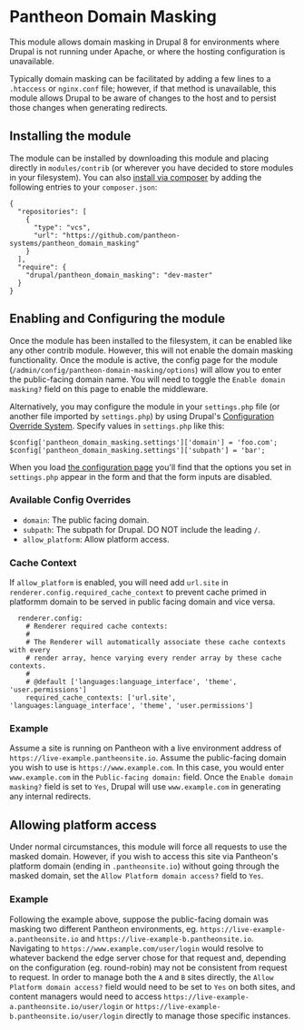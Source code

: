# Pantheon Domain Masking

This module allows domain masking in Drupal 8 for environments where Drupal is not running under Apache, or where the hosting configuration is unavailable.

Typically domain masking can be facilitated by adding a few lines to a `.htaccess` or `nginx.conf` file; however, if that method is unavailable, this module allows Drupal to be aware of changes to the host and to persist those changes when generating redirects.

## Installing the module

The module can be installed by downloading this module and placing directly in `modules/contrib` (or wherever you have decided to store modules in your filesystem). You can also [install via composer](https://getcomposer.org/doc/05-repositories.md#loading-a-package-from-a-vcs-repository) by adding the following entries to your `composer.json`:

```
{
  "repositories": [
    {
      "type": "vcs",
      "url": "https://github.com/pantheon-systems/pantheon_domain_masking"
    }
  ],
  "require": {
    "drupal/pantheon_domain_masking": "dev-master"
  }
}
```

## Enabling and Configuring the module

Once the module has been installed to the filesystem, it can be enabled like any other contrib module. However, this will not enable the domain masking functionality. Once the module is active, the config page for the module (`/admin/config/pantheon-domain-masking/options`) will allow you to enter the public-facing domain name. You will need to toggle the `Enable domain masking?` field on this page to enable the middleware.

Alternatively, you may configure the module in your `settings.php` file (or another file imported by `settings.php`) by using Drupal's [Configuration Override System](https://www.drupal.org/docs/drupal-apis/configuration-api/configuration-override-system). Specify values in `settings.php` like this:

```
$config['pantheon_domain_masking.settings']['domain'] = 'foo.com';
$config['pantheon_domain_masking.settings']['subpath'] = 'bar';
```

When you load [the configuration page](/admin/config/pantheon-domain-masking/options) you'll find that the options you set in `settings.php` appear in the form and that the form inputs are disabled.

### Available Config Overrides

* `domain`: The public facing domain.
* `subpath`: The subpath for Drupal. DO NOT include the leading `/`.
* `allow_platform`: Allow platform access.

### Cache Context

If `allow_platform` is enabled, you will need add `url.site` in `renderer.config.required_cache_context` to prevent cache primed in platformm domain to be served in public facing domain and vice versa.

```
  renderer.config:
    # Renderer required cache contexts:
    #
    # The Renderer will automatically associate these cache contexts with every
    # render array, hence varying every render array by these cache contexts.
    #
    # @default ['languages:language_interface', 'theme', 'user.permissions']
    required_cache_contexts: ['url.site', 'languages:language_interface', 'theme', 'user.permissions']
```

### Example

Assume a site is running on Pantheon with a live environment address of `https://live-example.pantheonsite.io`. Assume the public-facing domain you wish to use is `https://www.example.com`. In this case, you would enter `www.example.com` in the `Public-facing domain:` field. Once the `Enable domain masking?` field is set to `Yes`, Drupal will use `www.example.com` in generating any internal redirects.

## Allowing platform access

Under normal circumstances, this module will force all requests to use the masked domain. However, if you wish to access this site via Pantheon's platform domain (ending in `.pantheonsite.io`) without going through the masked domain, set the `Allow Platform domain access?` field to `Yes`.

### Example

Following the example above, suppose the public-facing domain was masking two different Pantheon environments, eg. `https://live-example-a.pantheonsite.io` and `https://live-example-b.pantheonsite.io`. Navigating to `https://www.example.com/user/login` would resolve to whatever backend the edge server chose for that request and, depending on the configuration (eg. round-robin) may not be consistent from request to request. In order to manage both the `A` and `B` sites directly, the `Allow Platform domain access?` field would need to be set to `Yes` on both sites, and content managers would need to access `https://live-example-a.pantheonsite.io/user/login` or `https://live-example-b.pantheonsite.io/user/login` directly to manage those specific instances.
